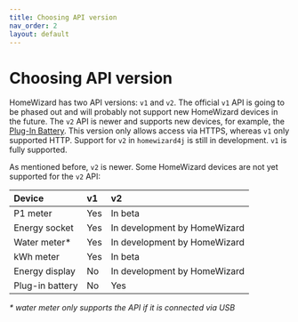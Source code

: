 ```yaml
---
title: Choosing API version
nav_order: 2
layout: default
---
```


# Choosing API version
HomeWizard has two API versions: `v1` and `v2`. The official `v1` API is going to be phased out and will probably not
support new HomeWizard devices in the future. The `v2` API is newer and supports new devices, for example,
the [Plug-In Battery](https://www.homewizard.com/plug-in-battery). This version only allows access via HTTPS,
whereas `v1` only supported HTTP. Support for `v2` in `homewizard4j` is still in development. `v1` is fully supported.

As mentioned before, `v2` is newer. Some HomeWizard devices are not yet supported for the `v2` API:

| Device          | v1  | v2                           |
|:----------------|:----|:-----------------------------|
| P1 meter        | Yes | In beta                      |
| Energy socket   | Yes | In development by HomeWizard |
| Water meter*    | Yes | In development by HomeWizard |
| kWh meter       | Yes | In beta                      |
| Energy display  | No  | In development by HomeWizard |
| Plug-in battery | No  | Yes                          |

_* water meter only supports the API if it is connected via USB_